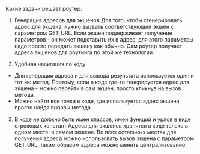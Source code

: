 Какие задачи решает роутер:

1. Генерация адресов для экшенов
Для того, чтобы сгенерировать адрес для экшена, нужно вызвать соответствующий экшен с параметром GET_URL.
Если экшен поддерживает получение параметров - он может подставить их в адрес, для этого параметры надо просто передать экшену как обычно.
Сам роутер получает адреса экшенов для роутинга по этой же технологии.

2. Удобная навигация по коду
* Для генерации адреса и для вывода результата используется один и тот же метод. Поэтому, если в коде где-то генерируется адрес для экшена - можно перейти в сам экшен, просто кликнув на вызов метода.
* Можно найти все точки в коде, где используется адрес экшена, просто найдя вызовы метода.

3. В коде не должно быть имен классов, имен функций и урлов в виде строковых констант
Адреса для экшенов хранятся в коде только в одном месте: в самом экшене. Во всех остальных местах для получения адреса можно использовать вызов экшена с параметром GET_URL, таким образом адреса можно менять централизованно.